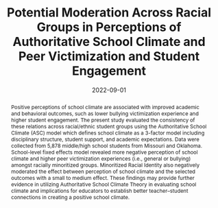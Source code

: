 ---
title: "Potential Moderation Across Racial Groups in Perceptions of Authoritative School Climate and Peer Victimization and Student Engagement"
authors:
- Y-R Chuang
- FL Huang
- KC Herman
- B Zhang
date: "2022-09-01"
doi: "https://doi.org/10.1080/2372966X.2022.2109058"

publication_types: ["2"]

publication: "*School Psychology Review*"
abstract: Positive perceptions of school climate are associated with improved academic and behavioral outcomes, such as lower bullying victimization experience and higher student engagement. The present study evaluated the consistency of these relations across racial/ethnic student groups using the Authoritative School Climate (ASC) model which defines school climate as a 3-factor model including disciplinary structure, student support, and academic expectations. Data were collected from 5,878 middle/high school students from Missouri and Oklahoma. School-level fixed effects model revealed more negative perception of school climate and higher peer victimization experiences (i.e., general or bullying) amongst racially minoritized groups. Minoritized Racial Identity also negatively moderated the effect between perception of school climate and the selected outcomes with a small to medium effect. These findings may provide further evidence in utilizing Authoritative School Climate Theory in evaluating school climate and implications for educators to establish better teacher–student connections in creating a positive school climate.

---